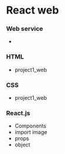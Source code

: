 # React web
### Web service
+
### HTML
+ project1_web
### CSS
+ project1_web
### React.js
+ Components
+ import image
+ props
+ object
